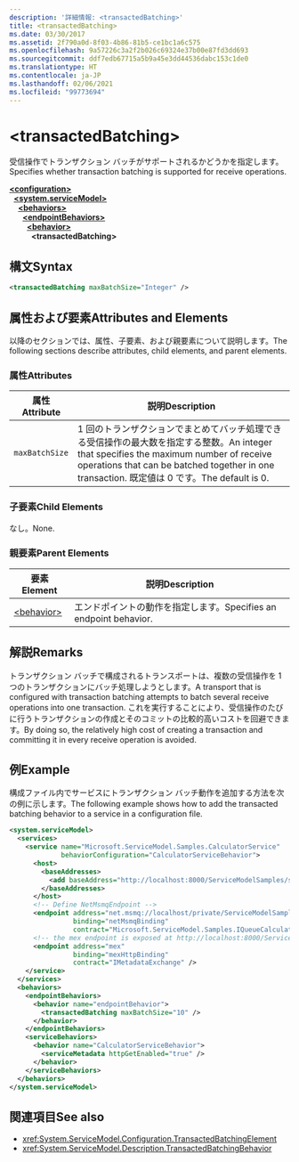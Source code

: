 ```yaml
---
description: '詳細情報: <transactedBatching>'
title: <transactedBatching>
ms.date: 03/30/2017
ms.assetid: 2f790a0d-8f03-4b86-81b5-ce1bc1a6c575
ms.openlocfilehash: 9a57226c3a2f2b026c69324e37b00e87fd3dd693
ms.sourcegitcommit: ddf7edb67715a5b9a45e3dd44536dabc153c1de0
ms.translationtype: HT
ms.contentlocale: ja-JP
ms.lasthandoff: 02/06/2021
ms.locfileid: "99773694"
---
```

# \<transactedBatching>

<span data-ttu-id="04d39-102">受信操作でトランザクション バッチがサポートされるかどうかを指定します。</span><span class="sxs-lookup"><span data-stu-id="04d39-102">Specifies whether transaction batching is supported for receive operations.</span></span>

[**\<configuration>**](../configuration-element.md)\
&nbsp;&nbsp;[**\<system.serviceModel>**](system-servicemodel.md)\
&nbsp;&nbsp;&nbsp;&nbsp;[**\<behaviors>**](behaviors.md)\
&nbsp;&nbsp;&nbsp;&nbsp;&nbsp;&nbsp;[**\<endpointBehaviors>**](endpointbehaviors.md)\
&nbsp;&nbsp;&nbsp;&nbsp;&nbsp;&nbsp;&nbsp;&nbsp;[**\<behavior>**](behavior-of-endpointbehaviors.md)\
&nbsp;&nbsp;&nbsp;&nbsp;&nbsp;&nbsp;&nbsp;&nbsp;&nbsp;&nbsp;**\<transactedBatching>**  

## <a name="syntax"></a><span data-ttu-id="04d39-103">構文</span><span class="sxs-lookup"><span data-stu-id="04d39-103">Syntax</span></span>

```xml
<transactedBatching maxBatchSize="Integer" />
```

## <a name="attributes-and-elements"></a><span data-ttu-id="04d39-104">属性および要素</span><span class="sxs-lookup"><span data-stu-id="04d39-104">Attributes and Elements</span></span>

<span data-ttu-id="04d39-105">以降のセクションでは、属性、子要素、および親要素について説明します。</span><span class="sxs-lookup"><span data-stu-id="04d39-105">The following sections describe attributes, child elements, and parent elements.</span></span>

### <a name="attributes"></a><span data-ttu-id="04d39-106">属性</span><span class="sxs-lookup"><span data-stu-id="04d39-106">Attributes</span></span>

|<span data-ttu-id="04d39-107">属性</span><span class="sxs-lookup"><span data-stu-id="04d39-107">Attribute</span></span>|<span data-ttu-id="04d39-108">説明</span><span class="sxs-lookup"><span data-stu-id="04d39-108">Description</span></span>|
|---------------|-----------------|
|`maxBatchSize`|<span data-ttu-id="04d39-109">1 回のトランザクションでまとめてバッチ処理できる受信操作の最大数を指定する整数。</span><span class="sxs-lookup"><span data-stu-id="04d39-109">An integer that specifies the maximum number of receive operations that can be batched together in one transaction.</span></span> <span data-ttu-id="04d39-110">既定値は 0 です。</span><span class="sxs-lookup"><span data-stu-id="04d39-110">The default is 0.</span></span>|

### <a name="child-elements"></a><span data-ttu-id="04d39-111">子要素</span><span class="sxs-lookup"><span data-stu-id="04d39-111">Child Elements</span></span>

<span data-ttu-id="04d39-112">なし。</span><span class="sxs-lookup"><span data-stu-id="04d39-112">None.</span></span>

### <a name="parent-elements"></a><span data-ttu-id="04d39-113">親要素</span><span class="sxs-lookup"><span data-stu-id="04d39-113">Parent Elements</span></span>

|<span data-ttu-id="04d39-114">要素</span><span class="sxs-lookup"><span data-stu-id="04d39-114">Element</span></span>|<span data-ttu-id="04d39-115">説明</span><span class="sxs-lookup"><span data-stu-id="04d39-115">Description</span></span>|
|-------------|-----------------|
|[\<behavior>](behavior-of-endpointbehaviors.md)|<span data-ttu-id="04d39-116">エンドポイントの動作を指定します。</span><span class="sxs-lookup"><span data-stu-id="04d39-116">Specifies an endpoint behavior.</span></span>|

## <a name="remarks"></a><span data-ttu-id="04d39-117">解説</span><span class="sxs-lookup"><span data-stu-id="04d39-117">Remarks</span></span>

<span data-ttu-id="04d39-118">トランザクション バッチで構成されるトランスポートは、複数の受信操作を 1 つのトランザクションにバッチ処理しようとします。</span><span class="sxs-lookup"><span data-stu-id="04d39-118">A transport that is configured with transaction batching attempts to batch several receive operations into one transaction.</span></span> <span data-ttu-id="04d39-119">これを実行することにより、受信操作のたびに行うトランザクションの作成とそのコミットの比較的高いコストを回避できます。</span><span class="sxs-lookup"><span data-stu-id="04d39-119">By doing so, the relatively high cost of creating a transaction and committing it in every receive operation is avoided.</span></span>

## <a name="example"></a><span data-ttu-id="04d39-120">例</span><span class="sxs-lookup"><span data-stu-id="04d39-120">Example</span></span>

<span data-ttu-id="04d39-121">構成ファイル内でサービスにトランザクション バッチ動作を追加する方法を次の例に示します。</span><span class="sxs-lookup"><span data-stu-id="04d39-121">The following example shows how to add the transacted batching behavior to a service in a configuration file.</span></span>

```xml
<system.serviceModel>
  <services>
    <service name="Microsoft.ServiceModel.Samples.CalculatorService"
             behaviorConfiguration="CalculatorServiceBehavior">
      <host>
        <baseAddresses>
          <add baseAddress="http://localhost:8000/ServiceModelSamples/service" />
        </baseAddresses>
      </host>
      <!-- Define NetMsmqEndpoint -->
      <endpoint address="net.msmq://localhost/private/ServiceModelSamples"
                binding="netMsmqBinding"
                contract="Microsoft.ServiceModel.Samples.IQueueCalculator" />
      <!-- the mex endpoint is exposed at http://localhost:8000/ServiceModelSamples/service/mex -->
      <endpoint address="mex"
                binding="mexHttpBinding"
                contract="IMetadataExchange" />
    </service>
  </services>
  <behaviors>
    <endpointBehaviors>
      <behavior name="endpointBehavior">
        <transactedBatching maxBatchSize="10" />
      </behavior>
    </endpointBehaviors>
    <serviceBehaviors>
      <behavior name="CalculatorServiceBehavior">
        <serviceMetadata httpGetEnabled="true" />
      </behavior>
    </serviceBehaviors>
  </behaviors>
</system.serviceModel>
```

## <a name="see-also"></a><span data-ttu-id="04d39-122">関連項目</span><span class="sxs-lookup"><span data-stu-id="04d39-122">See also</span></span>

- <xref:System.ServiceModel.Configuration.TransactedBatchingElement>
- <xref:System.ServiceModel.Description.TransactedBatchingBehavior>
